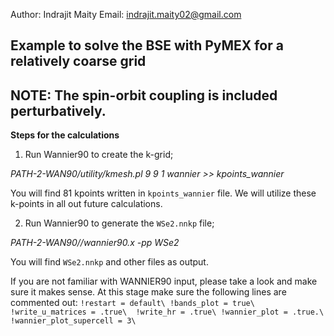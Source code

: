 Author: Indrajit Maity
Email: indrajit.maity02@gmail.com

## Example to solve the BSE with PyMEX for a relatively coarse grid
## NOTE: The spin-orbit coupling is included perturbatively.

**Steps for the calculations**

1. Run Wannier90 to create the k-grid;
 
*PATH-2-WAN90/utility/kmesh.pl 9 9 1 wannier >> kpoints_wannier*

You will find 81 kpoints written in `kpoints_wannier` file. We
will utilize these k-points in all out future calculations.


2. Run Wannier90 to generate the `WSe2.nnkp` file; 

*PATH-2-WAN90//wannier90.x -pp WSe2*

You will find `WSe2.nnkp` and other files as output. 

If you are not familiar with WANNIER90 input, please take a look 
and make sure it makes sense. At this stage make sure the 
following lines are commented out:
`
!restart = default\
!bands_plot = true\
!write_u_matrices = .true\ 
!write_hr = .true\
!wannier_plot = .true.\
!wannier_plot_supercell = 3\
`

